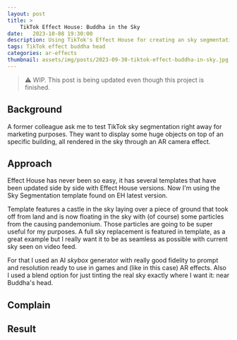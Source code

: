 ```yaml
---
layout: post
title: >
    TikTok Effect House: Buddha in the Sky
date:   2023-10-08 19:30:00
description: Using TikTok's Effect House for creating an sky segmentation effect featuring a huge Buddha head.
tags: TikTok effect buddha head
categories: ar-effects
thumbnail: assets/img/posts/2023-09-30-tiktok-effect-buddha-in-sky.jpg
---
```


> :warning:	
> WIP. This post is being updated even though this project is finished.

## Background
A former colleague ask me to test TikTok sky segmentation right away for marketing purposes. They want to display some huge objects on top of an specific building, all rendered in the sky through an AR camera effect. 

## Approach
Effect House has never been so easy, it has several templates that have been updated side by side with Effect House versions. Now I'm using the Sky Segmentation template found on EH latest version.

Template features a castle in the sky laying over a piece of ground that took off from land and is now floating in the sky with (of course) some particles from the causing pandemonium. Those particles are going to be super useful for my purposes. A full sky replacement is featured in template, as a great example but I really want it to be as seamless as possible with current sky seen on video feed.

For that I used an AI *skybox* generator with really good fidelity to prompt and resolution ready to use in games and (like in this case) AR effects. Also I used a blend option for just tinting the real sky exactly where I want it: near Buddha's head.

## Complain

## Result